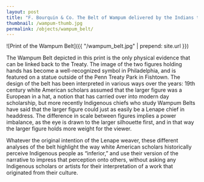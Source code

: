 ```yaml
---
layout: post
title: "F. Bourquin & Co. The Belt of Wampum delivered by the Indians to William Penn at the ‘Great Treaty’ under the Elm Tree at Shackamaxon in 1682. n.d."
thumbnail: /wampum-thumb.jpg
permalink: /objects/wampum_belt/
---
```


![Print of the Wampum Belt]({{ "/wampum_belt.jpg" | prepend: site.url }})

The Wampum Belt depicted in this print is the only physical evidence that can be linked back to the Treaty. The image of the two figures holding hands has become a well-recognized symbol in Philadelphia, and is featured on a statue outside of the Penn Treaty Park in Fishtown. The design of the belt has been interpreted in various ways over the years: 19th century white American scholars assumed that the larger figure was a European in a hat, a notion that has carried over into modern day scholarship, but more recently Indigenous chiefs who study Wampum Belts have said that the larger figure could just as easily be a Lenape chief in headdress. The difference in scale between figures implies a power imbalance, as the eye is drawn to the larger silhouette first, and in that way the larger figure holds more weight for the viewer.

Whatever the original intention of the Lenape weaver, these different analyses of the belt highlight the way white American scholars historically perceive Indigenous people as “inferior,” and use their version of the narrative to impress that perception onto others, without asking any Indigenous scholars or artists for their interpretation of a work that originated from their culture.

